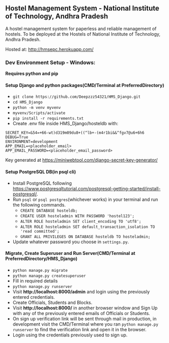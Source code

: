 ## Hostel Management System - National Institute of Technology, Andhra Pradesh

A hostel management system for paperless and reliable management of hostels. To be deployed at the Hostels of National Institute of Technology, Andhra Pradesh.

Hosted at: http://hmsepc.herokuapp.com/

### Dev Environment Setup - Windows: 

**Requires python and pip**

#### Setup Django and python packages(CMD/Terminal at PreferredDirectory)
 - `git clone https://github.com/Deepzzz54321/HMS_Django.git`
 - `cd HMS_Django`
 - `python -m venv myvenv`
 - `myvenv/Scripts/activate`
 - `pip install -r requirements.txt`
 - Create .env file inside HMS_Django/hosteldb with:
```
SECRET_KEY=&54=+66-wt)d319m09du8+((^lb+-(m4r1bi&&^fgv7@u6+6h6
DEBUG=True
ENVIRONMENT=development
APP_EMAIL=<placeholder_email>
APP_EMAIL_PASSWORD=<placeholder_email_password>
```
Key generated at https://miniwebtool.com/django-secret-key-generator/

#### Setup PostgreSQL DB(in psql cli)
- Install PostgreSQL following https://www.postgresqltutorial.com/postgresql-getting-started/install-postgresql/.
- Run `psql` or `psql postgres`(whichever works) in your terminal and run the following commands.
  - `CREATE DATABASE hosteldb;`
  - `CREATE USER hosteladmin WITH PASSWORD 'hostel123';`
  - `ALTER ROLE hosteladmin SET client_encoding TO 'utf8';`
  - `ALTER ROLE hosteladmin SET default_transaction_isolation TO 'read committed';`
  - `GRANT ALL PRIVILEGES ON DATABASE hosteldb TO hosteladmin;`
- Update whatever password you choose in `settings.py`.


#### Migrate, Create Superuser and Run Server(CMD/Terminal at PreferredDirectory/HMS_Django)
 - `python manage.py migrate`
 - `python manage.py createsuperuser`
 - Fill in required details
 - `python manage.py runserver`
 - Visit **http://localhost:8000/admin** and login using the previously entered credentials.
 - Create Officials, Students and Blocks.
 - Visit **http://localhost:8000/** in another browser window and Sign Up with any of the previously entered emails of Officials or Students.
 - On sign up verification link will be sent through mail in production, in development visit the CMD/Terminal where you ran `python manage.py runserver` to find the verification link and open it in the browser.
 - Login using the credentials previously used to sign up.
